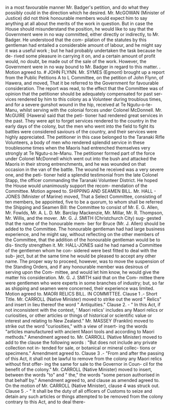in a most favourable manner Mr. Badger's petition, and do what they possibly could in the direction which he desired. Mr. McGOWAN (Minister of Justice) did not think honourable members would expect him to say anything at all about the merits of the work in question. But in case the House should misunderstand the position, he would like to say that the Government were in no way committed, either directly or indirectly, to Mr. Badger. He understood that the com- pilation of the statutes by this gentleman had entailed a considerable amount of labour, and he might say it was a useful work ; but he had probably undertaken the task because he de- rived some pleasure in carrying it on, and a certain amount of profit would, no doubt, be made out of the sale of the work. However, the Government were in no way bound to Mr. Badger in regard to this matter. . Motion agreed to. # JOHN FLYNN. Mr. SYMES (Egmont) brought up a report from the Public Petitions A to L Committee, on the petition of John Flynn, of Hawera, and moved, That it be referred to the Government for favourable consideration. The report was read, to the effect that the Committee was of opinion that the petitioner should be adequately compensated for past ser- vices rendered by him to this colony as a Volunteer during troublous times, and for a severe gunshot wound in the hip, received at Te Ngutu-o-te-Manu, whilst serving with the colonial forces under Colonel McDonnell. Mr. McGUIRE (Hawera) said that the peti- tioner had rendered great services in the past. They were apt to forget services rendered to the country in the early days of the colony, but the men who went into the field to fight its battles were considered saviours of the country, and their services were highly appreciated. The petitioner in this case belonged to the Taranaki Rifle Volunteers, a body of men who rendered splendid service in these troublesome times when the Maoris had entrenched themselves very strongly at Te Ngutu-o.te-Manu. The petitioner formed part of the force under Colonel McDonnell which went out into the bush and attacked the Maoris in their strong entrenchments, and he was wounded on that occasion in the van of the battle. The wound he received was a very severe one, and the peti- tioner held a splendid testimonial from the late Colonel Stapp, the officer commanding the Taranaki Volunteer District. He hoped the House would unanimously support the recom- mendation of the Committee. Motion agreed to. SHIPPING AND SEAMEN BILL. Mr. HALL - JONES (Minister of Marine) moved, That a Select Committee, consisting of ten members, be appointed, five to be a quorum, to whom shall be referred the Shipping and Seamen Bill: the Committee to consist of Mr. E. G. Allen, Mr. Fowlds, Mr. A. L. D. Mr. Barclay Mackenzie, Mr. Millar, Mr. R. Thompson, Mr. Willis, and the mover. .Mr. G. J. SMITH (Christchurch City) sug- gested that the name of the honourable mem- ber for Bruce (Mr. J. Allen) should be added to the Committee. The honourable gentleman had had large business experience, and he might say, without reflecting on the other members of the Committee, that the addition of the honourable gentleman would be to dis- tinctly strengthen it. Mr. HALL-JONES said he had named a Committee of the gentlemen whom he con- sidered were best fitted to deal with the sub- ject, but at the same time he would be pleased to accept any other name. The proper way to proceed, however, was to move the suspension of the Standing Orders, and if any honourable member was desirous of serving upon the Com- mittee, and would let him know, he would give the matter his consideration. Mr. G. J. SMITH said that on the Com- mittee there were gentlemen who were experts in some branches of industry; but, so far as shipping and seamen were concerned, their experience was limited. Motion agreed to. MAORI RELICS BILL. IN COMMITTEE. Clause 1 .- Short Title. Mr. CARROLL (Native Minister) moved to strike out the word " Relics" and insert in lieu thereof the word " Antiquities." Clause 2. - " In this Act, if not inconsistent with the context, ' Maori relics' includes any Maori relics or curiosities, or other articles or things of historical or scientific value or interest and relating to New Zealand." Mr. MASSEY (Franklin) moved to strike out the word "curiosities," with a view of insert- ing the words "articles manufactured with ancient Maori tools and according to Maori methods." Amendment agreed to. Mr. CARROLL (Native Minister) moved to add to the clause the following words : "But does not include any private collection not in- tended for sale, or botanical or mineral collec- tions or specimens." Amendment agreed to. Clause 3 .- "From and after the passing of this Act, it shall not be lawful to remove from the colony any Maori relics without first offer- ing the same for sale to the Governor in Coun- cil for the benefit of the colony." Mr. CARROLL (Native Minister) moved to insert, between the words "to" and " the," the words "some person authorised in that behalf by." Amendment agreed to, and clause as amended agreed to. On the motion of Mr. CARROLL (Native Minister), clause 4 was struck out. Clause 5 .- " It shall be the duty of all officers of Customs to seize and detain any such articles or things attempted to be removed from the colony contrary to this Act, and to deal there- 
